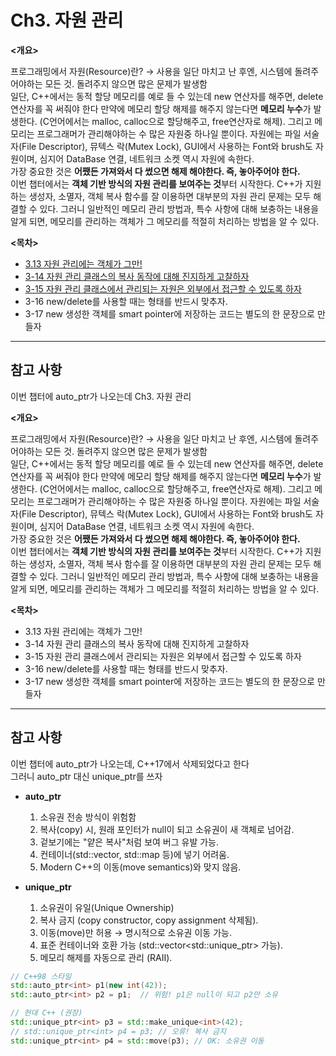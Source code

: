 # Ch3. 자원 관리

**<개요>**

프로그래밍에서 자원(Resource)란? → 사용을 일단 마치고 난 후엔, 시스템에 돌려주어야하는 모든 것. 돌려주지 않으면 많은 문제가 발생함 <br>
일단, C++에서는 동적 할당 메모리를 예로 들 수 있는데 new 연산자를 해주면, delete연산자를 꼭 써줘야 한다 만약에 메모리 할당 해제를 해주지 않는다면 **메모리 누수**가 발생한다. (C언어에서는 malloc, calloc으로 할당해주고, free연산자로 해제). 그리고 메모리는 프로그래머가 관리해야하는 수 많은 자원중 하나일 뿐이다. 자원에는 파일 서술자(File Descriptor), 뮤텍스 락(Mutex Lock), GUI에서 사용하는 Font와 brush도 자원이며, 심지어 DataBase 연결, 네트워크 소켓 역시 자원에 속한다.  <br>
가장 중요한 것은 **어쨌든 가져와서 다 썼으면 해제 해야한다. 즉, 놓아주어야 한다.** <br>
이번 챕터에서는 **객체 기반 방식의 자원 관리를 보여주는 것**부터 시작한다. C++가 지원하는 생성자, 소멸자, 객체 복사 함수를 잘 이용하면 대부분의 자원 관리 문제는 모두 해결할 수 있다. 그러니 일반적인 메모리 관리 방법과, 특수 사항에 대해 보충하는 내용을 알게 되면, 메모리를 관리하는 객체가 그 메모리를 적절히 처리하는 방법을 알 수 있다. 

**<목차>**
  - [3.13 자원 관리에는 객체가 그만!](https://github.com/Jeon-YuSung/Cplusplus-UE/tree/main/CPP/EffectiveCpp/E_Ch3/E_Ch3-13)
  - [3-14 자원 관리 클래스의 복사 동작에 대해 진지하게 고찰하자](https://github.com/Jeon-YuSung/Cplusplus-UE/tree/main/CPP/EffectiveCpp/E_Ch3/E_Ch3-14)
  - [3-15 자원 관리 클래스에서 관리되는 자원은 외부에서 접근할 수 있도록  하자](https://github.com/Jeon-YuSung/Cplusplus-UE/tree/main/CPP/EffectiveCpp/E_Ch3/E_Ch3-15)
  - 3-16 new/delete를 사용할 때는 형태를 반드시 맞추자.
  - 3-17 new 생성한 객체를 smart pointer에 저장하는 코드는 별도의 한 문장으로 만들자

-----------------------------------------------------------------------------------

## 참고 사항
  이번 챕터에 auto_ptr가 나오는데 Ch3. 자원 관리

**<개요>**

프로그래밍에서 자원(Resource)란? → 사용을 일단 마치고 난 후엔, 시스템에 돌려주어야하는 모든 것. 돌려주지 않으면 많은 문제가 발생함 <br>
일단, C++에서는 동적 할당 메모리를 예로 들 수 있는데 new 연산자를 해주면, delete연산자를 꼭 써줘야 한다 만약에 메모리 할당 해제를 해주지 않는다면 **메모리 누수**가 발생한다. (C언어에서는 malloc, calloc으로 할당해주고, free연산자로 해제). 그리고 메모리는 프로그래머가 관리해야하는 수 많은 자원중 하나일 뿐이다. 자원에는 파일 서술자(File Descriptor), 뮤텍스 락(Mutex Lock), GUI에서 사용하는 Font와 brush도 자원이며, 심지어 DataBase 연결, 네트워크 소켓 역시 자원에 속한다.  <br>
가장 중요한 것은 **어쨌든 가져와서 다 썼으면 해제 해야한다. 즉, 놓아주어야 한다.** <br>
이번 챕터에서는 **객체 기반 방식의 자원 관리를 보여주는 것**부터 시작한다. C++가 지원하는 생성자, 소멸자, 객체 복사 함수를 잘 이용하면 대부분의 자원 관리 문제는 모두 해결할 수 있다. 그러니 일반적인 메모리 관리 방법과, 특수 사항에 대해 보충하는 내용을 알게 되면, 메모리를 관리하는 객체가 그 메모리를 적절히 처리하는 방법을 알 수 있다. 

**<목차>**
  - 3.13 자원 관리에는 객체가 그만!
  - 3-14 자원 관리 클래스의 복사 동작에 대해 진지하게 고찰하자
  - 3-15 자원 관리 클래스에서 관리되는 자원은 외부에서 접근할 수 있도록  하자
  - 3-16 new/delete를 사용할 때는 형태를 반드시 맞추자.
  - 3-17 new 생성한 객체를 smart pointer에 저장하는 코드는 별도의 한 문장으로 만들자

-----------------------------------------------------------------------------------

## 참고 사항
  이번 챕터에 auto_ptr가 나오는데, C++17에서 삭제되었다고 한다 <br> 
  그러니 auto_ptr 대신 unique_ptr를 쓰자 

  - **auto_ptr**
    1. 소유권 전송 방식이 위험함
    2. 복사(copy) 시, 원래 포인터가 null이 되고 소유권이 새 객체로 넘어감.
    3. 겉보기에는 "얕은 복사"처럼 보여 버그 유발 가능.
    4. 컨테이너(std::vector, std::map 등)에 넣기 어려움.
    5. Modern C++의 이동(move semantics)와 맞지 않음.

  - **unique_ptr**
    1. 소유권이 유일(Unique Ownership)
    2. 복사 금지 (copy constructor, copy assignment 삭제됨).
    3. 이동(move)만 허용 → 명시적으로 소유권 이동 가능.
    4. 표준 컨테이너와 호환 가능 (std::vector<std::unique_ptr<T>> 가능).
    5. 메모리 해제를 자동으로 관리 (RAII).

```cpp
// C++98 스타일 
std::auto_ptr<int> p1(new int(42));
std::auto_ptr<int> p2 = p1;  // 위험! p1은 null이 되고 p2만 소유

// 현대 C++ (권장)
std::unique_ptr<int> p3 = std::make_unique<int>(42);
// std::unique_ptr<int> p4 = p3; // 오류! 복사 금지
std::unique_ptr<int> p4 = std::move(p3); // OK: 소유권 이동
```
